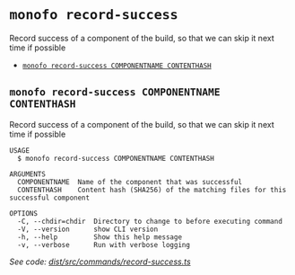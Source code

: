 `monofo record-success`
=======================

Record success of a component of the build, so that we can skip it next time if possible

* [`monofo record-success COMPONENTNAME CONTENTHASH`](#monofo-record-success-componentname-contenthash)

## `monofo record-success COMPONENTNAME CONTENTHASH`

Record success of a component of the build, so that we can skip it next time if possible

```
USAGE
  $ monofo record-success COMPONENTNAME CONTENTHASH

ARGUMENTS
  COMPONENTNAME  Name of the component that was successful
  CONTENTHASH    Content hash (SHA256) of the matching files for this successful component

OPTIONS
  -C, --chdir=chdir  Directory to change to before executing command
  -V, --version      show CLI version
  -h, --help         Show this help message
  -v, --verbose      Run with verbose logging
```

_See code: [dist/src/commands/record-success.ts](https://github.com/vital-software/monofo/blob/v3.1.4/dist/src/commands/record-success.ts)_
